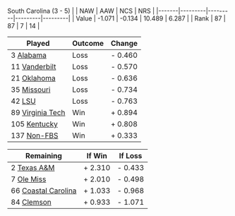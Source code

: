 South Carolina (3 - 5)
|       |   NAW   |   AAW   |   NCS   |   NRS   |
|-------|---------|---------|---------|---------|
| Value |  -1.071 |  -0.134 |  10.489 |   6.287 |
| Rank  |      87 |      87 |       7 |      14 |

| Played                    | Outcome    |  Change  |
|---------------------------|------------|----------|
|   3 [Alabama               ](Alabama.md)| Loss       | -  0.460 |
|  11 [Vanderbilt            ](Vanderbilt.md)| Loss       | -  0.570 |
|  21 [Oklahoma              ](Oklahoma.md)| Loss       | -  0.636 |
|  35 [Missouri              ](Missouri.md)| Loss       | -  0.734 |
|  42 [LSU                   ](LSU.md)| Loss       | -  0.763 |
|  89 [Virginia Tech         ](VirginiaTech.md)| Win        | +  0.894 |
| 105 [Kentucky              ](Kentucky.md)| Win        | +  0.808 |
| 137 [Non-FBS               ](NonFBS.md)| Win        | +  0.333 |

| Remaining                 |  If Win  |  If Loss |
|---------------------------|----------|----------|
|   2 [Texas A&M             ](TexasAM.md)| +  2.310 | -  0.433 |
|   7 [Ole Miss              ](OleMiss.md)| +  2.010 | -  0.498 |
|  66 [Coastal Carolina      ](CoastalCarolina.md)| +  1.033 | -  0.968 |
|  84 [Clemson               ](Clemson.md)| +  0.933 | -  1.071 |

